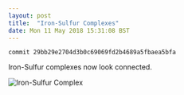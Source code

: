 ```yaml
---
layout: post
title:  "Iron-Sulfur Complexes"
date: Mon 11 May 2018 15:31:08 BST
---
```


``commit 29bb29e2704d3b0c69069fd2b4689a5fbaea5bfa``

Iron-Sulfur complexes now look connected.

![Iron-Sulfur Complex]({{"https://pemsley.github.io/coot/blog/images/2018-05-FES.png"}})


